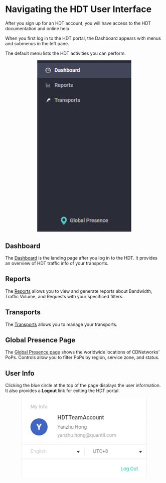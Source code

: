 # Navigating the HDT User Interface

After you sign up for an HDT account, you will have access to the HDT documentation and online help.

When you first log in to the HDT portal, the Dashboard appears with menus and submenus in the left pane.

The default menu lists the HDT activities you can perform.

<p align=center><img src="/docs/resources/images/accessing-portal/side-menu.png" alt="navigation menu" width="300"></p>

## Dashboard

The [Dashboard](</docs/portal/dashboard.md>) is the landing page after you log in to the HDT. It provides an overview of HDT traffic info of your transports.

## Reports

The [Reports](</docs/portal/reports.md>) allows you to view and generate reports about Bandwidth, Traffic Volume, and Requests with your specificed filters.

## Transports

The [Transports](</docs/portal/transports/manage-transport.md>) allows you to manage your transports.

## Global Presence Page

The [Global Presence page](</docs/portal/global-presence.md>) shows the worldwide locations of CDNetworks' PoPs. Controls allow you to filter PoPs by region, service zone, and status.

## User Info

Clicking the blue circle at the top of the page displays the user information. It also provides a **Logout** link for exiting the HDT portal.

<p align=center><img src="/docs/resources/images/accessing-portal/user-info.png" alt="user information" width="400"></p>
